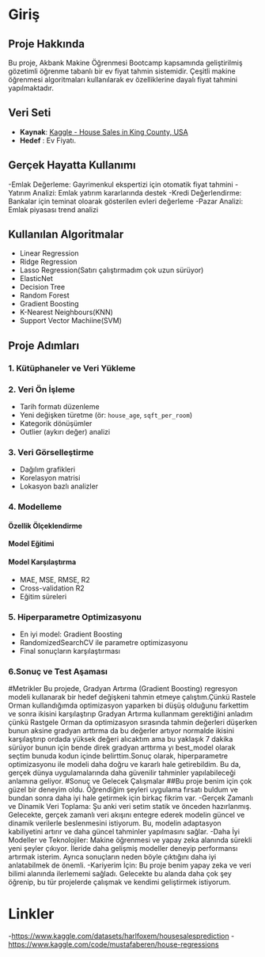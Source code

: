 # Giriş
## Proje Hakkında
Bu proje, Akbank Makine Öğrenmesi Bootcamp kapsamında geliştirilmiş gözetimli öğrenme tabanlı bir ev fiyat tahmin sistemidir. Çeşitli makine öğrenmesi algoritmaları kullanılarak ev özelliklerine dayalı fiyat tahmini yapılmaktadır.
## Veri Seti  
  - **Kaynak**: [Kaggle - House Sales in King County, USA](https://www.kaggle.com/datasets/harlfoxem/housesalesprediction)  
  - **Hedef** : Ev Fiyatı.
## Gerçek Hayatta Kullanımı
  -Emlak Değerleme: Gayrimenkul ekspertizi için otomatik fiyat tahmini
  -Yatırım Analizi: Emlak yatırım kararlarında destek
  -Kredi Değerlendirme: Bankalar için teminat oloarak gösterilen evleri değerleme
  -Pazar Analizi: Emlak piyasası trend analizi
## Kullanılan Algoritmalar
  - Linear Regression
  - Ridge Regression
  - Lasso Regression(Satırı çalıştırmadım çok uzun sürüyor)
  - ElasticNet
  - Decision Tree
  - Random Forest
  - Gradient Boosting
  - K-Nearest Neighbours(KNN)
  - Support Vector Machiine(SVM)
## Proje Adımları
  ### 1. Kütüphaneler ve Veri Yükleme  
  ### 2. Veri Ön İşleme
  - Tarih formatı düzenleme  
  - Yeni değişken türetme (ör: `house_age`, `sqft_per_room`)  
  - Kategorik dönüşümler  
  - Outlier (aykırı değer) analizi

  ### 3. Veri Görselleştirme
  - Dağılım grafikleri
  - Korelasyon matrisi
  - Lokasyon bazlı analizler
  ### 4. Modelleme  
  #### Özellik Ölçeklendirme  
  #### Model Eğitimi  
  #### Model Karşılaştırma  
  - MAE, MSE, RMSE, R2  
  - Cross-validation R2  
  - Eğitim süreleri  
  ### 5. Hiperparametre Optimizasyonu
  - En iyi model: Gradient Boosting
  - RandomizedSearchCV ile parametre optimizasyonu  
  - Final sonuçların karşılaştırması
  ### 6.Sonuç ve Test Aşaması
#Metrikler
  Bu projede, Gradyan Artırma (Gradient Boosting) regresyon modeli kullanarak bir hedef değişkeni tahmin etmeye çalıştım.Çünkü Rastele Orman kullandığımda optimizasyon yaparken bi düşüş olduğunu farkettim ve sonra ikisini karşılaştırıp
  Gradyan Artırma kullanmam gerektiğini anladım çünkü Rastgele Orman da optimizasyon sırasında tahmin değerleri düşerken bunun aksine gradyan arttırma da bu değerler artıyor normalde ikisini karşılaştırıp ordada yüksek değeri alıcaktım ama bu 
  yaklaşık 7 dakika sürüyor bunun için bende direk gradyan arttırma yı best_model olarak seçtim bunuda kodun içinde belirttim.Sonuç olarak, hiperparametre optimizasyonu ile modeli daha doğru ve kararlı hale getirebildim. Bu da, gerçek dünya uygulamalarında daha güvenilir tahminler yapılabileceği anlamına geliyor. 
#Sonuç ve Gelecek Çalışmalar
##Bu proje benim için çok güzel bir deneyim oldu. Öğrendiğim şeyleri uygulama fırsatı buldum ve bundan sonra daha iyi hale getirmek için birkaç fikrim var.
-Gerçek Zamanlı ve Dinamik Veri Toplama: Şu anki veri setim statik ve önceden hazırlanmış. Gelecekte, gerçek zamanlı veri akışını entegre ederek modelin güncel ve dinamik verilerle beslenmesini istiyorum. Bu, modelin adaptasyon kabiliyetini artırır ve daha güncel tahminler yapılmasını sağlar.
-Daha İyi Modeller ve Teknolojiler: Makine öğrenmesi ve yapay zeka alanında sürekli yeni şeyler çıkıyor. İleride daha gelişmiş modeller deneyip performansı artırmak isterim. Ayrıca sonuçların neden böyle çıktığını daha iyi anlatabilmek de önemli.
-Kariyerim İçin: Bu proje benim yapay zeka ve veri bilimi alanında ilerlememi sağladı. Gelecekte bu alanda daha çok şey öğrenip, bu tür projelerde çalışmak ve kendimi geliştirmek istiyorum.  
# Linkler
  -https://www.kaggle.com/datasets/harlfoxem/housesalesprediction
  -https://www.kaggle.com/code/mustafaberen/house-regressions